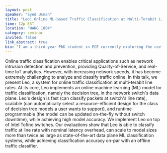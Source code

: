 ```yaml
---
layout: post
speaker: "Syed Usman"
title: "Leo: Online ML-based Traffic Classification at Multi-Terabit Line Rate"
time: 12p EST
location: "WANG 1004"
category: seminar
invited: false
link_abstract: true
bio: "I am a third-year PhD student in ECE currently exploring the use of in-network programmable hardware to speed up networking applications. I am advised by Prof. Sanjay Rao and Prof. Vishal Shrivastav."
---
```

Online traffic classification enables critical applications such as network intrusion detection and prevention, providing Quality-of-Service, and real-time IoT analytics. However, with increasing network speeds, it has become extremely challenging to analyze and classify traffic online. In this talk, we present Leo, a system for online traffic classification at multi-terabit line rates. At its core, Leo implements an online machine learning (ML) model for traffic classification, namely the decision tree, in the network switch's data plane. Leo's design is fast (can classify packets at switch's line rate), scalable (can automatically select a resource-efficient design for the class of decision tree models a user wants to support), and runtime programmable (the model can be updated on-the-fly without switch downtime), while achieving high model accuracy. We implement Leo on top of Intel Tofino switches. Our evaluations show that Leo is able to classify traffic at line rate with nominal latency overhead, can scale to model sizes more than twice as large as state-of-the-art data plane ML classification systems, while achieving classification accuracy on-par with an offline traffic classifier.
